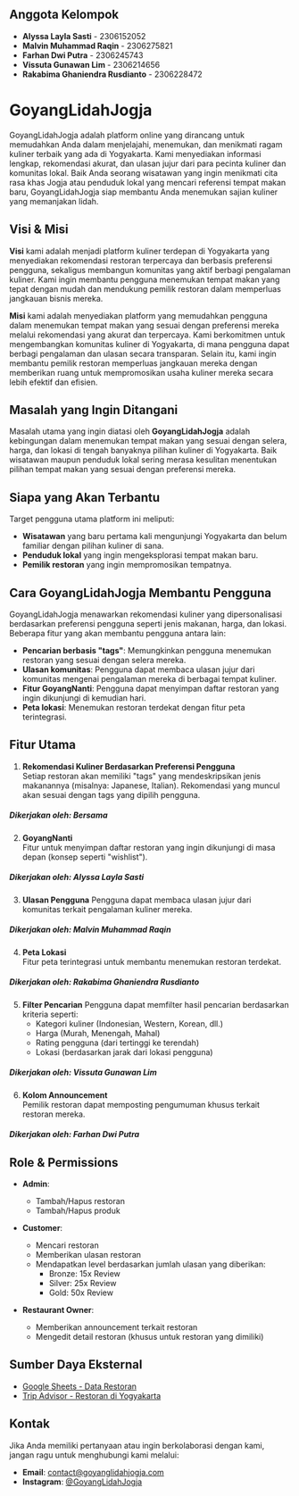 ## Anggota Kelompok

- **Alyssa Layla Sasti** - 2306152052
- **Malvin Muhammad Raqin** - 2306275821
- **Farhan Dwi Putra** - 2306245743
- **Vissuta Gunawan Lim** - 2306214656
- **Rakabima Ghaniendra Rusdianto** - 2306228472

# GoyangLidahJogja

GoyangLidahJogja adalah platform online yang dirancang untuk memudahkan Anda dalam menjelajahi, menemukan, dan menikmati ragam kuliner terbaik yang ada di Yogyakarta. Kami menyediakan informasi lengkap, rekomendasi akurat, dan ulasan jujur dari para pecinta kuliner dan komunitas lokal. Baik Anda seorang wisatawan yang ingin menikmati cita rasa khas Jogja atau penduduk lokal yang mencari referensi tempat makan baru, GoyangLidahJogja siap membantu Anda menemukan sajian kuliner yang memanjakan lidah.

## Visi & Misi

**Visi** kami adalah menjadi platform kuliner terdepan di Yogyakarta yang menyediakan rekomendasi restoran terpercaya dan berbasis preferensi pengguna, sekaligus membangun komunitas yang aktif berbagi pengalaman kuliner. Kami ingin membantu pengguna menemukan tempat makan yang tepat dengan mudah dan mendukung pemilik restoran dalam memperluas jangkauan bisnis mereka.

**Misi** kami adalah menyediakan platform yang memudahkan pengguna dalam menemukan tempat makan yang sesuai dengan preferensi mereka melalui rekomendasi yang akurat dan terpercaya. Kami berkomitmen untuk mengembangkan komunitas kuliner di Yogyakarta, di mana pengguna dapat berbagi pengalaman dan ulasan secara transparan. Selain itu, kami ingin membantu pemilik restoran memperluas jangkauan mereka dengan memberikan ruang untuk mempromosikan usaha kuliner mereka secara lebih efektif dan efisien.

## Masalah yang Ingin Ditangani

Masalah utama yang ingin diatasi oleh **GoyangLidahJogja** adalah kebingungan dalam menemukan tempat makan yang sesuai dengan selera, harga, dan lokasi di tengah banyaknya pilihan kuliner di Yogyakarta. Baik wisatawan maupun penduduk lokal sering merasa kesulitan menentukan pilihan tempat makan yang sesuai dengan preferensi mereka.

## Siapa yang Akan Terbantu

Target pengguna utama platform ini meliputi:
- **Wisatawan** yang baru pertama kali mengunjungi Yogyakarta dan belum familiar dengan pilihan kuliner di sana.
- **Penduduk lokal** yang ingin mengeksplorasi tempat makan baru.
- **Pemilik restoran** yang ingin mempromosikan tempatnya.

## Cara GoyangLidahJogja Membantu Pengguna

GoyangLidahJogja menawarkan rekomendasi kuliner yang dipersonalisasi berdasarkan preferensi pengguna seperti jenis makanan, harga, dan lokasi. Beberapa fitur yang akan membantu pengguna antara lain:

- **Pencarian berbasis "tags"**: Memungkinkan pengguna menemukan restoran yang sesuai dengan selera mereka.
- **Ulasan komunitas**: Pengguna dapat membaca ulasan jujur dari komunitas mengenai pengalaman mereka di berbagai tempat kuliner.
- **Fitur GoyangNanti**: Pengguna dapat menyimpan daftar restoran yang ingin dikunjungi di kemudian hari.
- **Peta lokasi**: Menemukan restoran terdekat dengan fitur peta terintegrasi.

## Fitur Utama

1. **Rekomendasi Kuliner Berdasarkan Preferensi Pengguna**  
   Setiap restoran akan memiliki "tags" yang mendeskripsikan jenis makanannya (misalnya: Japanese, Italian). Rekomendasi yang muncul akan sesuai dengan tags yang dipilih pengguna.
##### Dikerjakan oleh: Bersama
   
2. **GoyangNanti**  
   Fitur untuk menyimpan daftar restoran yang ingin dikunjungi di masa depan (konsep seperti "wishlist").
##### Dikerjakan oleh: Alyssa Layla Sasti

3. **Ulasan Pengguna**
   Pengguna dapat membaca ulasan jujur dari komunitas terkait pengalaman kuliner mereka.
##### Dikerjakan oleh: Malvin Muhammad Raqin

4. **Peta Lokasi**  
   Fitur peta terintegrasi untuk membantu menemukan restoran terdekat.
##### Dikerjakan oleh: Rakabima Ghaniendra Rusdianto


5. **Filter Pencarian**
   Pengguna dapat memfilter hasil pencarian berdasarkan kriteria seperti:
   - Kategori kuliner (Indonesian, Western, Korean, dll.)
   - Harga (Murah, Menengah, Mahal)
   - Rating pengguna (dari tertinggi ke terendah)
   - Lokasi (berdasarkan jarak dari lokasi pengguna)
##### Dikerjakan oleh: Vissuta Gunawan Lim

6. **Kolom Announcement**  
   Pemilik restoran dapat memposting pengumuman khusus terkait restoran mereka.
##### Dikerjakan oleh: Farhan Dwi Putra

## Role & Permissions

- **Admin**: 
  - Tambah/Hapus restoran
  - Tambah/Hapus produk
  
- **Customer**: 
  - Mencari restoran
  - Memberikan ulasan restoran
  - Mendapatkan level berdasarkan jumlah ulasan yang diberikan:
    - Bronze: 15x Review
    - Silver: 25x Review
    - Gold: 50x Review
  
- **Restaurant Owner**: 
  - Memberikan announcement terkait restoran
  - Mengedit detail restoran (khusus untuk restoran yang dimiliki)

## Sumber Daya Eksternal

- [Google Sheets - Data Restoran](https://docs.google.com/spreadsheets/d/1CiyTyo6Z4WJ6JniwLJ9oCfMEon323hIYjYlfqgFiw_0/edit?usp=sharing)
- [Trip Advisor - Restoran di Yogyakarta](https://www.tripadvisor.co.id/Restaurants-g14782503-Yogyakarta_Yogyakarta_Region_Java.html)

## Kontak

Jika Anda memiliki pertanyaan atau ingin berkolaborasi dengan kami, jangan ragu untuk menghubungi kami melalui:
- **Email**: contact@goyanglidahjogja.com
- **Instagram**: [@GoyangLidahJogja](https://instagram.com/GoyangLidahJogja)
